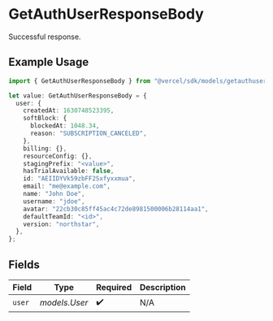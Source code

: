 # GetAuthUserResponseBody

Successful response.

## Example Usage

```typescript
import { GetAuthUserResponseBody } from "@vercel/sdk/models/getauthuserop.js";

let value: GetAuthUserResponseBody = {
  user: {
    createdAt: 1630748523395,
    softBlock: {
      blockedAt: 1048.34,
      reason: "SUBSCRIPTION_CANCELED",
    },
    billing: {},
    resourceConfig: {},
    stagingPrefix: "<value>",
    hasTrialAvailable: false,
    id: "AEIIDYVk59zbFF2Sxfyxxmua",
    email: "me@example.com",
    name: "John Doe",
    username: "jdoe",
    avatar: "22cb30c85ff45ac4c72de8981500006b28114aa1",
    defaultTeamId: "<id>",
    version: "northstar",
  },
};
```

## Fields

| Field              | Type               | Required           | Description        |
| ------------------ | ------------------ | ------------------ | ------------------ |
| `user`             | *models.User*      | :heavy_check_mark: | N/A                |